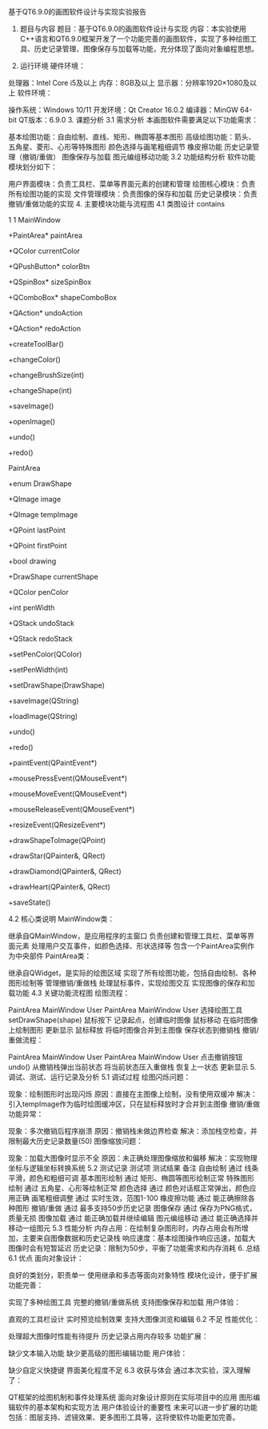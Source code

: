 基于QT6.9.0的画图软件设计与实现实验报告
1. 题目与内容
题目：基于QT6.9.0的画图软件设计与实现
内容：本实验使用C++语言和QT6.9.0框架开发了一个功能完善的画图软件，实现了多种绘图工具、历史记录管理、图像保存与加载等功能，充分体现了面向对象编程思想。

2. 运行环境
硬件环境：

处理器：Intel Core i5及以上
内存：8GB及以上
显示器：分辨率1920×1080及以上
软件环境：

操作系统：Windows 10/11
开发环境：Qt Creator 16.0.2
编译器：MinGW 64-bit
QT版本：6.9.0
3. 课题分析
3.1 需求分析
本画图软件需要满足以下功能需求：

基本绘图功能：自由绘制、直线、矩形、椭圆等基本图形
高级绘图功能：箭头、五角星、菱形、心形等特殊图形
颜色选择与画笔粗细调节
橡皮擦功能
历史记录管理（撤销/重做）
图像保存与加载
图元编组移动功能
3.2 功能结构分析
软件功能模块划分如下：

用户界面模块：负责工具栏、菜单等界面元素的创建和管理
绘图核心模块：负责所有绘图功能的实现
文件管理模块：负责图像的保存和加载
历史记录模块：负责撤销/重做功能的实现
4. 主要模块功能与流程图
4.1 类图设计
contains

1
1
MainWindow

+PaintArea* paintArea

+QColor currentColor

+QPushButton* colorBtn

+QSpinBox* sizeSpinBox

+QComboBox* shapeComboBox

+QAction* undoAction

+QAction* redoAction

+createToolBar()

+changeColor()

+changeBrushSize(int)

+changeShape(int)

+saveImage()

+openImage()

+undo()

+redo()

PaintArea

+enum DrawShape

+QImage image

+QImage tempImage

+QPoint lastPoint

+QPoint firstPoint

+bool drawing

+DrawShape currentShape

+QColor penColor

+int penWidth

+QStack undoStack

+QStack redoStack

+setPenColor(QColor)

+setPenWidth(int)

+setDrawShape(DrawShape)

+saveImage(QString)

+loadImage(QString)

+undo()

+redo()

+paintEvent(QPaintEvent*)

+mousePressEvent(QMouseEvent*)

+mouseMoveEvent(QMouseEvent*)

+mouseReleaseEvent(QMouseEvent*)

+resizeEvent(QResizeEvent*)

+drawShapeToImage(QPoint)

+drawStar(QPainter&, QRect)

+drawDiamond(QPainter&, QRect)

+drawHeart(QPainter&, QRect)

+saveState()

4.2 核心类说明
MainWindow类：

继承自QMainWindow，是应用程序的主窗口
负责创建和管理工具栏、菜单等界面元素
处理用户交互事件，如颜色选择、形状选择等
包含一个PaintArea实例作为中央部件
PaintArea类：

继承自QWidget，是实际的绘图区域
实现了所有绘图功能，包括自由绘制、各种图形绘制等
管理撤销/重做栈
处理鼠标事件，实现绘图交互
实现图像的保存和加载功能
4.3 关键功能流程图
绘图流程：

PaintArea
MainWindow
User
PaintArea
MainWindow
User
选择绘图工具
setDrawShape(shape)
鼠标按下
记录起点，创建临时图像
鼠标移动
在临时图像上绘制图形
更新显示
鼠标释放
将临时图像合并到主图像
保存状态到撤销栈
撤销/重做流程：

PaintArea
MainWindow
User
PaintArea
MainWindow
User
点击撤销按钮
undo()
从撤销栈弹出当前状态
将当前状态压入重做栈
恢复上一状态
更新显示
5. 调试、测试、运行记录及分析
5.1 调试过程
绘图闪烁问题：

现象：绘制图形时出现闪烁
原因：直接在主图像上绘制，没有使用双缓冲
解决：引入tempImage作为临时绘图缓冲区，只在鼠标释放时才合并到主图像
撤销/重做功能异常：

现象：多次撤销后程序崩溃
原因：撤销栈未做边界检查
解决：添加栈空检查，并限制最大历史记录数量(50)
图像缩放问题：

现象：加载大图像时显示不全
原因：未正确处理图像缩放和偏移
解决：实现物理坐标与逻辑坐标转换系统
5.2 测试记录
测试项	测试结果	备注
自由绘制	通过	线条平滑，颜色和粗细可调
基本图形绘制	通过	矩形、椭圆等图形绘制正常
特殊图形绘制	通过	五角星、心形等绘制正常
颜色选择	通过	颜色对话框正常弹出，颜色应用正确
画笔粗细调整	通过	实时生效，范围1-100
橡皮擦功能	通过	能正确擦除各种图形
撤销/重做	通过	最多支持50步历史记录
图像保存	通过	保存为PNG格式，质量无损
图像加载	通过	能正确加载并继续编辑
图元编组移动	通过	能正确选择并移动一组图元
5.3 性能分析
内存占用：在绘制复杂图形时，内存占用会有所增加，主要来自图像数据和历史记录栈
响应速度：基本绘图操作响应迅速，加载大图像时会有短暂延迟
历史记录：限制为50步，平衡了功能需求和内存消耗
6. 总结
6.1 优点
面向对象设计：

良好的类划分，职责单一
使用继承和多态等面向对象特性
模块化设计，便于扩展
功能完善：

实现了多种绘图工具
完整的撤销/重做系统
支持图像保存和加载
用户体验：

直观的工具栏设计
实时预览绘制效果
支持大图像浏览和编辑
6.2 不足
性能优化：

处理超大图像时性能有待提升
历史记录占用内存较多
功能扩展：

缺少文本输入功能
缺少更高级的图形编辑功能
用户体验：

缺少自定义快捷键
界面美化程度不足
6.3 收获与体会
通过本次实验，深入理解了：

QT框架的绘图机制和事件处理系统
面向对象设计原则在实际项目中的应用
图形编辑软件的基本架构和实现方法
用户体验设计的重要性
未来可以进一步扩展的功能包括：图层支持、滤镜效果、更多图形工具等，这将使软件功能更加完善。
